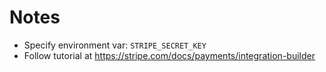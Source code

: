 # Notes

- Specify environment var: `STRIPE_SECRET_KEY`
- Follow tutorial at https://stripe.com/docs/payments/integration-builder